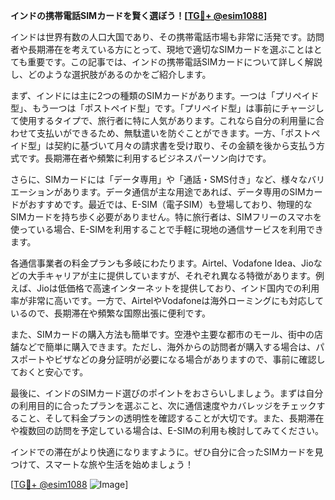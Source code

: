 **インドの携帯電話SIMカードを賢く選ぼう！[[TG💪+ @esim1088](https://t.me/s/esim1088)]**

インドは世界有数の人口大国であり、その携帯電話市場も非常に活発です。訪問者や長期滞在を考えている方にとって、現地で適切なSIMカードを選ぶことはとても重要です。この記事では、インドの携帯電話SIMカードについて詳しく解説し、どのような選択肢があるのかをご紹介します。

まず、インドには主に2つの種類のSIMカードがあります。一つは「プリペイド型」、もう一つは「ポストペイド型」です。「プリペイド型」は事前にチャージして使用するタイプで、旅行者に特に人気があります。これなら自分の利用量に合わせて支払いができるため、無駄遣いを防ぐことができます。一方、「ポストペイド型」は契約に基づいて月々の請求書を受け取り、その金額を後から支払う方式です。長期滞在者や頻繁に利用するビジネスパーソン向けです。

さらに、SIMカードには「データ専用」や「通話・SMS付き」など、様々なバリエーションがあります。データ通信が主な用途であれば、データ専用のSIMカードがおすすめです。最近では、E-SIM（電子SIM）も登場しており、物理的なSIMカードを持ち歩く必要がありません。特に旅行者は、SIMフリーのスマホを使っている場合、E-SIMを利用することで手軽に現地の通信サービスを利用できます。

各通信事業者の料金プランも多岐にわたります。Airtel、Vodafone Idea、Jioなどの大手キャリアが主に提供していますが、それぞれ異なる特徴があります。例えば、Jioは低価格で高速インターネットを提供しており、インド国内での利用率が非常に高いです。一方で、AirtelやVodafoneは海外ローミングにも対応しているので、長期滞在や頻繁な国際出張に便利です。

また、SIMカードの購入方法も簡単です。空港や主要な都市のモール、街中の店舗などで簡単に購入できます。ただし、海外からの訪問者が購入する場合は、パスポートやビザなどの身分証明が必要になる場合がありますので、事前に確認しておくと安心です。

最後に、インドのSIMカード選びのポイントをおさらいしましょう。まずは自分の利用目的に合ったプランを選ぶこと、次に通信速度やカバレッジをチェックすること、そして料金プランの透明性を確認することが大切です。また、長期滞在や複数回の訪問を予定している場合は、E-SIMの利用も検討してみてください。

インドでの滞在がより快適になりますように。ぜひ自分に合ったSIMカードを見つけて、スマートな旅や生活を始めましょう！

[[TG💪+ @esim1088](https://t.me/s/esim1088) ![Image](https://i.postimg.cc/Y0z9fWf4/image.png)]